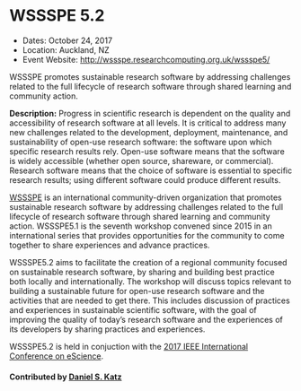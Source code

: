
# WSSSPE 5.2

- Dates: October 24, 2017
- Location: Auckland, NZ
- Event Website: http://wssspe.researchcomputing.org.uk/wssspe5/

WSSSPE promotes sustainable research software by addressing challenges related to the full lifecycle of research software through shared learning and community action.

**Description:**  Progress in scientific research is dependent on the quality and accessibility of research software at all levels. It is critical to address many new challenges related to the development, deployment, maintenance, and sustainability of open-use research software: the software upon which specific research results rely. Open-use software means that the software is widely accessible (whether open source, shareware, or commercial). Research software means that the choice of software is essential to specific research results; using different software could produce different results.

[WSSSPE](http://wssspe.researchcomputing.org.uk) is an international community-driven organization that promotes sustainable research software by addressing challenges related to the full lifecycle of research software through shared learning and community action. WSSSPE5.1 is the seventh workshop convened since 2015 in an international series that provides opportunities for the community to come together to share experiences and advance practices.

WSSSPE5.2 aims to facilitate the creation of a regional community focused on sustainable research software, by sharing and building best practice both locally and internationally. The workshop will discuss topics relevant to building a sustainable future for open-use research software and the activities that are needed to get there. This includes discussion of practices and experiences in sustainable scientific software, with the goal of improving the quality of today’s research software and the experiences of its developers by sharing practices and experiences.

WSSSPE5.2 is held in conjuction with the [2017 IEEE International Conference on eScience](http://escience2017.org.nz).

#### Contributed by [Daniel S. Katz](https://github.com/danielskatz "Daniel S. Katz GitHub Profile")

<!---
Publish: yes
Categories: development, collaboration
Topics: software engineering, projects and organizations
Tags: conference
Level: 2
Prerequisites: default
Aggregate: none
--->
